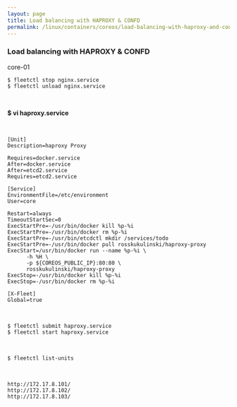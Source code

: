 ```yaml
---
layout: page
title: Load balancing with HAPROXY & CONFD
permalink: /linux/containers/coreos/load-balancing-with-haproxy-and-confd/
---
```



### Load balancing with HAPROXY & CONFD


core-01


    $ fleetctl stop nginx.service
    $ fleetctl unload nginx.service


<br/>

 **$ vi haproxy.service**


<br/>

    [Unit]
    Description=haproxy Proxy

    Requires=docker.service
    After=docker.service
    After=etcd2.service
    Requires=etcd2.service

    [Service]
    EnvironmentFile=/etc/environment
    User=core

    Restart=always
    TimeoutStartSec=0
    ExecStartPre=-/usr/bin/docker kill %p-%i
    ExecStartPre=-/usr/bin/docker rm %p-%i
    ExecStartPre=-/usr/bin/etcdctl mkdir /services/todo
    ExecStartPre=-/usr/bin/docker pull rosskukulinski/haproxy-proxy
    ExecStart=/usr/bin/docker run --name %p-%i \
          -h %H \
          -p ${COREOS_PUBLIC_IP}:80:80 \
          rosskukulinski/haproxy-proxy
    ExecStop=-/usr/bin/docker kill %p-%i
    ExecStop=-/usr/bin/docker rm %p-%i

    [X-Fleet]
    Global=true


<br/>

    $ fleetctl submit haproxy.service
    $ fleetctl start haproxy.service

<br/>

    $ fleetctl list-units

<br/>

    http://172.17.8.101/
    http://172.17.8.102/
    http://172.17.8.103/
